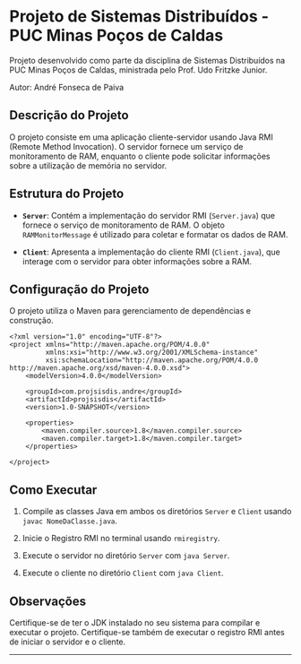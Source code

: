 # Projeto de Sistemas Distribuídos - PUC Minas Poços de Caldas

Projeto desenvolvido como parte da disciplina de Sistemas Distribuídos na PUC Minas Poços de Caldas, ministrada pelo Prof. Udo Fritzke Junior.

Autor: André Fonseca de Paiva

## Descrição do Projeto

O projeto consiste em uma aplicação cliente-servidor usando Java RMI (Remote Method Invocation). O servidor fornece um serviço de monitoramento de RAM, enquanto o cliente pode solicitar informações sobre a utilização de memória no servidor.

## Estrutura do Projeto

- **`Server`**: Contém a implementação do servidor RMI (`Server.java`) que fornece o serviço de monitoramento de RAM. O objeto `RAMMonitorMessage` é utilizado para coletar e formatar os dados de RAM.

- **`Client`**: Apresenta a implementação do cliente RMI (`Client.java`), que interage com o servidor para obter informações sobre a RAM.

## Configuração do Projeto

O projeto utiliza o Maven para gerenciamento de dependências e construção.

```
<?xml version="1.0" encoding="UTF-8"?>
<project xmlns="http://maven.apache.org/POM/4.0.0"
         xmlns:xsi="http://www.w3.org/2001/XMLSchema-instance"
         xsi:schemaLocation="http://maven.apache.org/POM/4.0.0 http://maven.apache.org/xsd/maven-4.0.0.xsd">
    <modelVersion>4.0.0</modelVersion>

    <groupId>com.projsisdis.andre</groupId>
    <artifactId>projsisdis</artifactId>
    <version>1.0-SNAPSHOT</version>

    <properties>
        <maven.compiler.source>1.8</maven.compiler.source>
        <maven.compiler.target>1.8</maven.compiler.target>
    </properties>

</project>
```

## Como Executar

1. Compile as classes Java em ambos os diretórios `Server` e `Client` usando `javac NomeDaClasse.java`.

2. Inicie o Registro RMI no terminal usando `rmiregistry`.

3. Execute o servidor no diretório `Server` com `java Server`.

4. Execute o cliente no diretório `Client` com `java Client`.

## Observações

Certifique-se de ter o JDK instalado no seu sistema para compilar e executar o projeto. Certifique-se também de executar o registro RMI antes de iniciar o servidor e o cliente.

---


